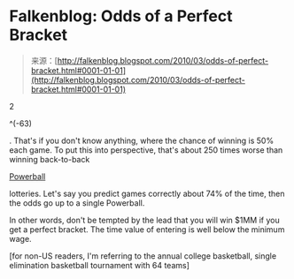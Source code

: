<!--yml
category: 未分类
date: 2024-05-12 21:37:15
-->

# Falkenblog: Odds of a Perfect Bracket

> 来源：[http://falkenblog.blogspot.com/2010/03/odds-of-perfect-bracket.html#0001-01-01](http://falkenblog.blogspot.com/2010/03/odds-of-perfect-bracket.html#0001-01-01)

2

^(-63)

. That's if you don't know anything, where the chance of winning is 50% each game. To put this into perspective, that's about 250 times worse than winning back-to-back

[Powerball](http://www.powerball.com/powerball/pb_prizes.asp)

lotteries. Let's say you predict games correctly about 74% of the time, then the odds go up to a single Powerball.

In other words, don't be tempted by the lead that you will win $1MM if you get a perfect bracket. The time value of entering is well below the minimum wage.

[for non-US readers, I'm referring to the annual college basketball, single elimination basketball tournament with 64 teams]